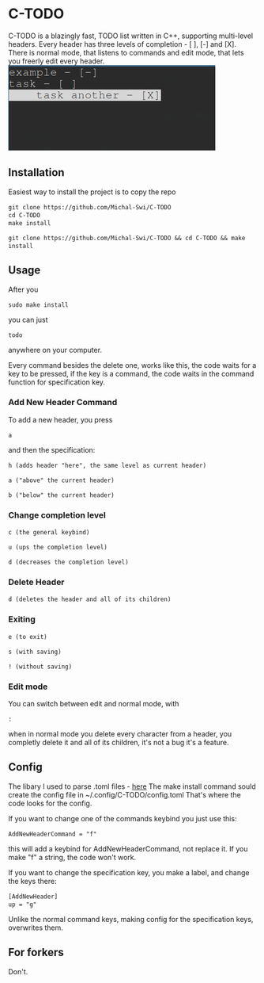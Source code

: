 # C-TODO
C-TODO is a blazingly fast, TODO list written in C++, supporting multi-level headers. 
Every header has three levels of completion - [ ], [-] and [X]. There is normal mode, 
that listens to commands and edit mode, that lets you freerly edit every header.
![example](example.png)

## Installation
Easiest way to install the project is to copy the repo
```
git clone https://github.com/Michal-Swi/C-TODO
cd C-TODO
make install
```
```
git clone https://github.com/Michal-Swi/C-TODO && cd C-TODO && make install
```
## Usage
After you
```
sudo make install
```
you can just 
```
todo
```
anywhere on your computer.

Every command besides the delete one, works like this, the code waits for a key
to be pressed, if the key is a command, the code waits in the command function 
for specification key. 

### Add New Header Command
To add a new header, you press
```
a
```
and then the specification:
```
h (adds header "here", the same level as current header)
```
```
a ("above" the current header)
```
```
b ("below" the current header)
```

### Change completion level
```
c (the general keybind)
```
```
u (ups the completion level)
```
```
d (decreases the completion level)
```

### Delete Header
```
d (deletes the header and all of its children)
```

### Exiting
```
e (to exit)
```
```
s (with saving)
```
```
! (without saving)
```

### Edit mode
You can switch between edit and normal mode, with
```
:
```
when in normal mode you delete every character from a header, you completly delete it
and all of its children, it's not a bug it's a feature. 

## Config
The libary I used to parse .toml files - [here](https://marzer.github.io/tomlplusplus/)
The make install command sould create the config file in ~/.config/C-TODO/config.toml
That's where the code looks for the config.

If you want to change one of the commands keybind you just use this:
```
AddNewHeaderCommand = "f"
```
this will add a keybind for AddNewHeaderCommand, not replace it.
If you make "f" a string, the code won't work.

If you want to change the specification key, you make a label, and change the keys there:
```
[AddNewHeader]
up = "g"
```
Unlike the normal command keys, making config for the specification keys, overwrites them.

## For forkers
Don't.
